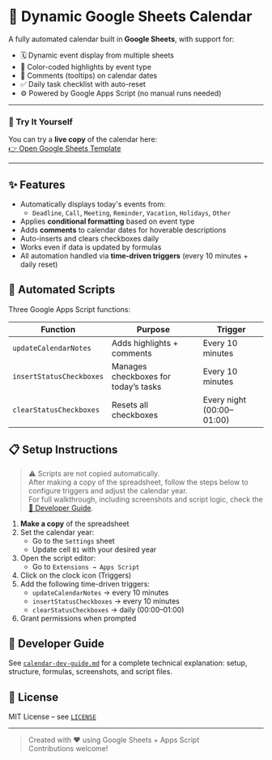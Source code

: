 # 📅 Dynamic Google Sheets Calendar

A fully automated calendar built in **Google Sheets**, with support for:
- 🗓️ Dynamic event display from multiple sheets
- 🎨 Color-coded highlights by event type
- 💬 Comments (tooltips) on calendar dates
- ✅ Daily task checklist with auto-reset
- ⚙️ Powered by Google Apps Script (no manual runs needed)

---

### 🚀 Try It Yourself

You can try a **live copy** of the calendar here:  
[👉 Open Google Sheets Template](https://docs.google.com/spreadsheets/d/1MUKjmpNIvPBEJr-SRxYphfnEz6MZxd5JoaOJdl5xd2M/edit?usp=sharing)

---

## ✨ Features

- Automatically displays today's events from:
  - `Deadline`, `Call`, `Meeting`, `Reminder`, `Vacation`, `Holidays`, `Other`
- Applies **conditional formatting** based on event type
- Adds **comments** to calendar dates for hoverable descriptions
- Auto-inserts and clears checkboxes daily
- Works even if data is updated by formulas
- All automation handled via **time-driven triggers** (every 10 minutes + daily reset)

## 🔧 Automated Scripts

Three Google Apps Script functions:

| Function                 | Purpose                               | Trigger               |
|--------------------------|----------------------------------------|------------------------|
| `updateCalendarNotes`    | Adds highlights + comments             | Every 10 minutes       |
| `insertStatusCheckboxes` | Manages checkboxes for today’s tasks  | Every 10 minutes       |
| `clearStatusCheckboxes`  | Resets all checkboxes                  | Every night (00:00–01:00) |

## 📋 Setup Instructions

> ⚠️ Scripts are not copied automatically.  
> After making a copy of the spreadsheet, follow the steps below to configure triggers and adjust the calendar year.  
> For full walkthrough, including screenshots and script logic, check the [📘 Developer Guide](./docs/calendar_dev_guide.md).

1. **Make a copy** of the spreadsheet
2. Set the calendar year:
   - Go to the `Settings` sheet
   - Update cell `B1` with your desired year
3. Open the script editor:
   - Go to `Extensions → Apps Script`
4. Click on the clock icon (Triggers)
5. Add the following time-driven triggers:
   - `updateCalendarNotes` → every 10 minutes
   - `insertStatusCheckboxes` → every 10 minutes
   - `clearStatusCheckboxes` → daily (00:00–01:00)
6. Grant permissions when prompted

## 📘 Developer Guide

See [`calendar-dev-guide.md`](./docs/calendar_dev_guide.md) for a complete technical explanation: setup, structure, formulas, screenshots, and script files.

## 📃 License

MIT License – see [`LICENSE`](./LICENSE)

---

> Created with ❤️ using Google Sheets + Apps Script  
> Contributions welcome!

